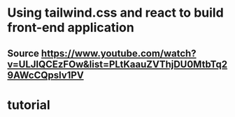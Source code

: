 # Using tailwind.css and react to build front-end application

## Source https://www.youtube.com/watch?v=ULJlQCEzFOw&list=PLtKaauZVThjDU0MtbTq29AWcCQpslv1PV

# tutorial 

